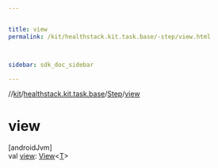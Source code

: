 ```yaml
---


title: view
permalink: /kit/healthstack.kit.task.base/-step/view.html



sidebar: sdk_doc_sidebar

---
```



//[kit](/kit.html)/[healthstack.kit.task.base](../index.html)/[Step](index.html)/[view](view.html)



# view



[androidJvm]\
val [view](view.html): [View](../-view/index.html)&lt;[T](index.html)&gt;






